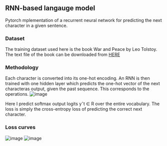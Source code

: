 ## RNN-based langauge model
Pytorch mplementation of a recurrent neural network for predicting the next character in a given sentence. 

### Dataset
The training dataset used here is the book War and Peace by Leo Tolstoy.
The text file of the book can be downloaded from [HERE](https://raw.githubusercontent.com/mmcky/nyu-econ-370/master/notebooks/data/book-war-and-peace.txt)

### Methodology
Each character is converted into its one-hot encoding. An RNN is then trained with one hidden layer which predicts the one-hot vector of the next characteras output, given the past sequence. This corresponds to the operations.
![image](https://user-images.githubusercontent.com/38180831/205384906-37d1f1df-38c4-4a3e-b8f2-e98096c68fde.png)

Here I predict softmax output logits yˆt ∈ R over the entire vocabulary. The loss is simply the cross-entropy loss of predicting the correct next character.

### Loss curves

![image](https://user-images.githubusercontent.com/38180831/205385430-2ad1965a-edbc-455c-899a-583aed22b50d.png)
![image](https://user-images.githubusercontent.com/38180831/205385451-da3a491d-100c-4337-997b-4b548a785463.png)
